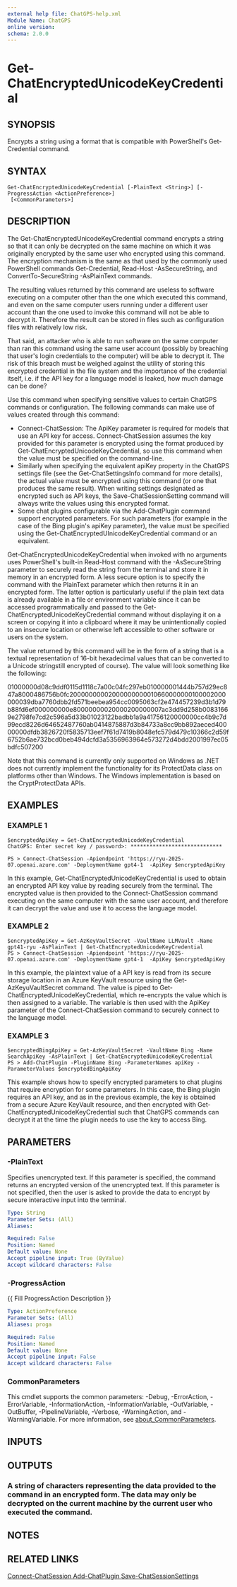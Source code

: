 ```yaml
---
external help file: ChatGPS-help.xml
Module Name: ChatGPS
online version:
schema: 2.0.0
---
```


# Get-ChatEncryptedUnicodeKeyCredential

## SYNOPSIS
Encrypts a string using a format that is compatible with PowerShell's Get-Credential command.

## SYNTAX

```
Get-ChatEncryptedUnicodeKeyCredential [-PlainText <String>] [-ProgressAction <ActionPreference>]
 [<CommonParameters>]
```

## DESCRIPTION
The Get-ChatEncryptedUnicodeKeyCredential command encrypts a string so that it can only be decrypted on the same machine on which it was originally encrypted by the same user who encrypted using this command.
The encryption mechanism is the same as that used by the commonly used PowerShell commands Get-Credential, Read-Host -AsSecureString, and ConvertTo-SecureString -AsPlainText commands.

The resulting values returned by this command are useless to software executing on a computer other than the one which executed this command, and even on the same computer users running under a different user account than the one used to invoke this command will not be able to decrypt it.
Therefore the result can be stored in files such as configuration files with relatively low risk.

That said, an attacker who is able to run software on the same computer than ran this command using the same user account (possibly by breaching that user's login credentials to the computer) will be able to decrypt it.
The risk of this breach must be weighed against the utility of storing this encrypted credential in the file system and the importance of the credential itself, i.e.
if the API key for a language model is leaked, how much damage can be done?

Use this command when specifying sensitive values to certain ChatGPS commands or configuration.
The following commands can make use of values created through this command:

* Connect-ChatSession: The ApiKey parameter is required for models that use an API key for access.
Connect-ChatSession assumes the key provided for this parameter is encrypted using the format produced by Get-ChatEncryptedUnicodeKeyCredential, so use this command when the value must be specified on the command-line.
* Similarly when specifying the equivalent apiKey property in the ChatGPS settings file (see the Get-ChatSettingsInfo command for more details), the actual value must be encrypted using this command (or one that produces the same result).
When writing settings designated as encrypted such as API keys, the Save-ChatSessionSetting command will always write the values using this encrypted format.
* Some chat plugins configurable via the Add-ChatPlugin command support encrypted parameters.
For such parameters (for example in the case of the Bing plugin's apiKey parameter), the value must be specified using the Get-ChatEncryptedUInicodeKeyCredential command or an equivalent.

Get-ChatEncryptedUnicodeKeyCredential when invoked with no arguments uses PowerShell's built-in Read-Host command with the -AsSecureString parameter to securely read the string from the terminal and store it in memory in an encrypted form.
A less secure option is to specify the command with the PlainText parameter which then returns it in an encrypted form.
The latter option is particularly useful if the plain text data is already available in a file or environment variable since it can be accessed programmatically and passed to the Get-ChatEncryptedUnicodeKeyCredential command without displaying it on a screen or copying it into a clipboard where it may be unintentionally copied to an insecure location or otherwise left accessible to other software or users on the system.

The value returned by this command will be in the form of a string that is a textual representation of 16-bit hexadecimal values that can be converted to a Unicode stringstill encrypted of course).
The value will look something like the following:

01000000d08c9ddf0115d1118c7a00c04fc297eb010000001444b757d29ec847a8000486756b0fc20000000002000000000010660000000100002000000039dba7760dbb2fd571beebea954cc0095063cf2e474457239d3b1d79b88fd6ef000000000e80000000020000200000007ac3dd9d258b00831669e2798fe7cd2c596a5d33b01023122badbb1a9a41756120000000cc4b9c7d99ecd8226d64652487760ab0414875887d3b84733a8cc9bb892aeced40000000dfdb3826720f5835713eef7f61d7419b8048efc579d479c10366c2d59f6752b6ae732bcd0beb494dcfd3a5356963964e573272d4bdd2001997ec05bdfc507200

Note that this command is currently only supported on Windows as .NET does not currently implement the functionality for its ProtectData class on platforms other than Windows.
The Windows implementation is based on the CryptProtectData APIs.

## EXAMPLES

### EXAMPLE 1
```
$encryptedApiKey = Get-ChatEncryptedUnicodeKeyCredential
ChatGPS: Enter secret key / password>: *****************************
 
PS > Connect-ChatSession -Apiendpoint 'https://ryu-2025-07.openai.azure.com' -DeploymentName gpt4-1  -ApiKey $encryptedApiKey
```

In this example, Get-ChatEncryptedUnicodeKeyCredential is used to obtain an encrypted API key value by reading securely from the terminal.
The encrypted value is then provided to the Connect-ChatSession command executing on the same computer with the same user account, and therefore it can decrypt the value and use it to access the language model.

### EXAMPLE 2
```
$encryptedApiKey = Get-AzKeyVaultSecret -VaultName LLMVault -Name gpt41-ryu -AsPlainText | Get-ChatEncryptedUnicodeKeyCredential
PS > Connect-ChatSession -Apiendpoint 'https://ryu-2025-07.openai.azure.com' -DeploymentName gpt4-1  -ApiKey $encryptedApiKey
```

In this example, the plaintext value of a API key is read from its secure storage location in an Azure KeyVault resource using the Get-AzKeyuVaultSecret command.
The value is piped to Get-ChatEncryptedUnicodeKeyCredential, which re-encrypts the value which is then assigned to a variable.
The variable is then used with the ApiKey parameter of the Connect-ChatSession command to securely connect to the language model.

### EXAMPLE 3
```
$encryptedBingApiKey = Get-AzKeyVaultSecret -VaultName Bing -Name SearchApiKey -AsPlainText | Get-ChatEncryptedUnicodeKeyCredential
PS > Add-ChatPlugin -PluginName Bing -ParameterNames apiKey -ParameterValues $encryptedBingApiKey
```

This example shows how to specify encrypted parameters to chat plugins that require encryption for some parameters.
In this case, the Bing plugin requires an API key, and as in the previous example, the key is obtained from a secure Azure KeyVault resource, and then encrypted with Get-ChatEncryptedUnicodeKeyCredential such that ChatGPS commands can decrypt it at the time the plugin needs to use the key to access Bing.

## PARAMETERS

### -PlainText
Specifies unencrypted text.
If this parameter is specified, the command returns an encrypted version of the unencrypted text.
If this parameter is not specified, then the user is asked to provide the data to encrypt by secure interactive input into the terminal.

```yaml
Type: String
Parameter Sets: (All)
Aliases:

Required: False
Position: Named
Default value: None
Accept pipeline input: True (ByValue)
Accept wildcard characters: False
```

### -ProgressAction
{{ Fill ProgressAction Description }}

```yaml
Type: ActionPreference
Parameter Sets: (All)
Aliases: proga

Required: False
Position: Named
Default value: None
Accept pipeline input: False
Accept wildcard characters: False
```

### CommonParameters
This cmdlet supports the common parameters: -Debug, -ErrorAction, -ErrorVariable, -InformationAction, -InformationVariable, -OutVariable, -OutBuffer, -PipelineVariable, -Verbose, -WarningAction, and -WarningVariable. For more information, see [about_CommonParameters](http://go.microsoft.com/fwlink/?LinkID=113216).

## INPUTS

## OUTPUTS

### A string of characters representing the data provided to the command in an encrypted form. The data may only be decrypted on the current machine by the current user who executed the command.
## NOTES

## RELATED LINKS

[Connect-ChatSession
Add-ChatPlugin
Save-ChatSessionSettings]()

